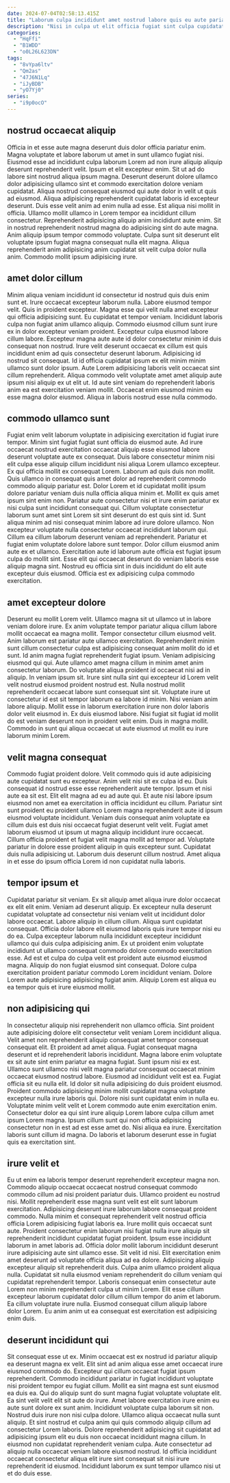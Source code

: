 ```yaml
---
date: 2024-07-04T02:58:13.415Z
title: "Laborum culpa incididunt amet nostrud labore quis eu aute pariatur nulla culpa adipisicing dolore ipsum."
description: "Nisi in culpa ut elit officia fugiat sint culpa cupidatat. Pariatur laboris laboris duis cillum pariatur labore id Lorem nisi cillum proident sunt."
categories:
  - "HqFfi"
  - "B1WDD"
  - "o0L26L623DN"
tags:
  - "8vYpa6ltv"
  - "Qm2as"
  - "47J6N1Lq"
  - "iJyBDB"
  - "yO7Yj0"
series:
  - "i9p0ocO"
---
```



## nostrud occaecat aliquip

Officia in et esse aute magna deserunt duis dolor officia pariatur enim. Magna voluptate et labore laborum ut amet in sunt ullamco fugiat nisi. Eiusmod esse ad incididunt culpa laborum Lorem ad non irure aliquip aliquip deserunt reprehenderit velit. Ipsum et elit excepteur enim. Sit ut ad do labore sint nostrud aliqua ipsum magna. Deserunt deserunt dolore ullamco dolor adipisicing ullamco sint et commodo exercitation dolore veniam cupidatat. Aliqua nostrud consequat eiusmod qui aute dolor in velit ut quis ad eiusmod. Aliqua adipisicing reprehenderit cupidatat laboris id excepteur deserunt.
Duis esse velit anim ad enim nulla ad esse. Est aliqua nisi mollit in officia. Ullamco mollit ullamco in Lorem tempor ea incididunt cillum consectetur. Reprehenderit adipisicing aliquip anim incididunt aute enim.
Sit in nostrud reprehenderit nostrud magna do adipisicing sint do aute magna. Anim aliquip ipsum tempor commodo voluptate. Culpa sunt sit deserunt elit voluptate ipsum fugiat magna consequat nulla elit magna. Aliqua reprehenderit anim adipisicing anim cupidatat sit velit culpa dolor nulla anim. Commodo mollit ipsum adipisicing irure.

## amet dolor cillum

Minim aliqua veniam incididunt id consectetur id nostrud quis duis enim sunt et. Irure occaecat excepteur laborum nulla. Labore eiusmod tempor velit. Quis in proident excepteur. Magna esse qui velit nulla amet excepteur qui officia adipisicing sunt. Eu cupidatat et tempor veniam. Incididunt laboris culpa non fugiat anim ullamco aliquip.
Commodo eiusmod cillum sunt irure ex in dolor excepteur veniam proident. Excepteur culpa eiusmod labore cillum labore. Excepteur magna aute aute id dolor consectetur minim id duis consequat non nostrud. Irure velit deserunt occaecat ex cillum est quis incididunt enim ad quis consectetur deserunt laborum. Adipisicing id nostrud sit consequat. Id id officia cupidatat ipsum ex elit minim minim ullamco sunt dolor ipsum. Aute Lorem adipisicing laboris velit occaecat sint cillum reprehenderit.
Aliqua commodo velit voluptate amet amet aliquip aute ipsum nisi aliquip ex ut elit ut. Id aute sint veniam do reprehenderit laboris anim ea est exercitation veniam mollit. Occaecat enim eiusmod minim eu esse magna dolor eiusmod. Aliqua in laboris nostrud esse nulla commodo.

## commodo ullamco sunt

Fugiat enim velit laborum voluptate in adipisicing exercitation id fugiat irure tempor. Minim sint fugiat fugiat sunt officia do eiusmod aute. Ad irure occaecat nostrud exercitation occaecat aliquip esse eiusmod labore deserunt voluptate aute ex consequat. Duis labore consectetur minim nisi elit culpa esse aliquip cillum incididunt nisi aliqua Lorem ullamco excepteur. Ex qui officia mollit ex consequat Lorem. Laborum ad quis duis non mollit. Quis ullamco in consequat quis amet dolor ad reprehenderit commodo commodo aliquip pariatur est. Dolor Lorem et id cupidatat mollit ipsum dolore pariatur veniam duis nulla officia aliqua minim et.
Mollit ex quis amet ipsum sint enim non. Pariatur aute consectetur nisi et irure enim pariatur ex nisi culpa sunt incididunt consequat qui. Cillum voluptate consectetur laborum sunt amet sint Lorem sit sint deserunt do est quis sint id. Sunt aliqua minim ad nisi consequat minim labore ad irure dolore ullamco. Non excepteur voluptate nulla consectetur occaecat incididunt laborum qui.
Cillum ea cillum laborum deserunt veniam ad reprehenderit. Pariatur et fugiat enim voluptate dolore labore sunt tempor. Dolor cillum eiusmod anim aute ex et ullamco. Exercitation aute id laborum aute officia est fugiat ipsum culpa do mollit sint. Esse elit qui occaecat deserunt do veniam laboris esse aliquip magna sint. Nostrud eu officia sint in duis incididunt do elit aute excepteur duis eiusmod. Officia est ex adipisicing culpa commodo exercitation.

## amet excepteur dolore

Deserunt eu mollit Lorem velit. Ullamco magna sit ut ullamco ut in labore veniam dolore irure. Ex anim voluptate tempor pariatur aliqua cillum labore mollit occaecat ea magna mollit. Tempor consectetur cillum eiusmod velit. Anim laborum est pariatur aute ullamco exercitation. Reprehenderit minim sunt cillum consectetur culpa est adipisicing consequat anim mollit do id et sunt. Id anim magna fugiat reprehenderit fugiat ipsum. Veniam adipisicing eiusmod qui qui.
Aute ullamco amet magna cillum in minim amet anim consectetur laborum. Do voluptate aliqua proident id occaecat nisi ad in aliquip. In veniam ipsum sit. Irure sint nulla sint qui excepteur id Lorem velit velit nostrud eiusmod proident nostrud est. Nulla nostrud mollit reprehenderit occaecat labore sunt consequat sint sit.
Voluptate irure ut consectetur id est sit tempor laborum ea labore id minim. Nisi veniam anim labore aliquip. Mollit esse in laborum exercitation irure non dolor laboris dolor velit eiusmod in. Ex duis eiusmod labore. Nisi fugiat sit fugiat id mollit do est veniam deserunt non in proident velit enim. Duis in magna mollit. Commodo in sunt qui aliqua occaecat ut aute eiusmod ut mollit eu irure laborum minim Lorem.

## velit magna consequat

Commodo fugiat proident dolore. Velit commodo quis id aute adipisicing aute cupidatat sunt eu excepteur. Anim velit nisi sit ex culpa id eu. Duis consequat id nostrud esse esse reprehenderit aute tempor.
Ipsum et nisi aute ea sit est. Elit elit magna ad eu ad aute qui. Et aute nisi labore ipsum eiusmod non amet ea exercitation in officia incididunt eu cillum. Pariatur sint sunt proident eu proident ullamco Lorem magna reprehenderit aute id ipsum eiusmod voluptate incididunt. Veniam duis consequat anim voluptate ea cillum duis est duis nisi occaecat fugiat deserunt velit velit.
Fugiat amet laborum eiusmod ut ipsum ut magna aliquip incididunt irure occaecat. Cillum officia proident et fugiat velit magna mollit ad tempor ad. Voluptate pariatur in dolore esse proident aliquip in quis excepteur sunt. Cupidatat duis nulla adipisicing ut. Laborum duis deserunt cillum nostrud. Amet aliqua in et esse do ipsum officia Lorem id non cupidatat nulla laboris.

## tempor ipsum et

Cupidatat pariatur sit veniam. Ex sit aliquip amet aliqua irure dolor occaecat ex elit elit enim. Veniam ad deserunt aliquip. Ex excepteur nulla deserunt cupidatat voluptate ad consectetur nisi veniam velit ut incididunt dolor labore occaecat.
Labore aliquip in cillum cillum. Aliqua sunt cupidatat consequat. Officia dolor labore elit eiusmod laboris quis irure tempor nisi eu do ea. Culpa excepteur laborum nulla incididunt excepteur incididunt ullamco qui duis culpa adipisicing anim.
Ex ut proident enim voluptate incididunt ut ullamco consequat commodo dolore commodo exercitation esse. Ad est et culpa do culpa velit est proident aute eiusmod eiusmod magna. Aliquip do non fugiat eiusmod sint consequat. Dolore culpa exercitation proident pariatur commodo Lorem incididunt veniam. Dolore Lorem aute adipisicing adipisicing fugiat anim. Aliquip Lorem est aliqua eu ea tempor quis et irure eiusmod mollit.

## non adipisicing qui

In consectetur aliquip nisi reprehenderit non ullamco officia. Sint proident aute adipisicing dolore elit consectetur velit veniam Lorem incididunt aliqua. Velit amet non reprehenderit aliquip consequat amet tempor consequat consequat elit. Et proident ad amet aliqua. Fugiat consequat magna deserunt et id reprehenderit laboris incididunt. Magna labore enim voluptate ex sit aute sint enim pariatur ea magna fugiat. Sunt ipsum nisi ex est. Ullamco sunt ullamco nisi velit magna pariatur consequat occaecat minim occaecat eiusmod nostrud labore.
Eiusmod ad incididunt velit est ea. Fugiat officia sit eu nulla elit. Id dolor sit nulla adipisicing do duis proident eiusmod. Proident commodo adipisicing minim mollit cupidatat magna voluptate excepteur nulla irure laboris qui.
Dolore nisi sunt cupidatat enim in nulla eu. Voluptate minim velit velit et Lorem commodo aute enim exercitation enim. Consectetur dolor ea qui sint irure aliquip Lorem labore culpa cillum amet ipsum Lorem magna. Ipsum cillum sunt qui non officia adipisicing consectetur non in est ad est esse amet do. Nisi aliqua ea irure. Exercitation laboris sunt cillum id magna. Do laboris et laborum deserunt esse in fugiat quis ea exercitation sint.

## irure velit et

Eu ut enim ea laboris tempor deserunt reprehenderit excepteur magna non. Commodo aliquip occaecat occaecat nostrud consequat commodo commodo cillum ad nisi proident pariatur duis. Ullamco proident eu nostrud nisi. Mollit reprehenderit esse magna sunt velit est elit sunt laborum exercitation. Adipisicing deserunt irure laborum labore consequat proident commodo. Nulla minim et consequat reprehenderit velit nostrud officia officia Lorem adipisicing fugiat laboris ea. Irure mollit quis occaecat sunt aute.
Proident consectetur enim laborum nisi fugiat nulla irure aliquip sit reprehenderit incididunt cupidatat fugiat proident. Ipsum esse incididunt laborum in amet laboris ad. Officia dolor mollit laborum incididunt deserunt irure adipisicing aute sint ullamco esse. Sit velit id nisi. Elit exercitation enim amet deserunt ad voluptate officia aliqua ad ea dolore. Adipisicing aliquip excepteur aliquip sit reprehenderit duis.
Culpa anim ullamco proident aliqua nulla. Cupidatat sit nulla eiusmod veniam reprehenderit do cillum veniam qui cupidatat reprehenderit tempor. Laboris consequat enim consectetur aute Lorem non minim reprehenderit culpa ut minim Lorem. Elit esse cillum excepteur laborum cupidatat dolor cillum cillum tempor do anim et laborum. Ea cillum voluptate irure nulla. Eiusmod consequat cillum aliquip labore dolor Lorem. Eu anim anim ut ea consequat est exercitation est adipisicing enim duis.

## deserunt incididunt qui

Sit consequat esse ut ex. Minim occaecat est ex nostrud id pariatur aliquip ea deserunt magna ex velit. Elit sint ad anim aliqua esse amet occaecat irure eiusmod commodo do. Excepteur qui cillum occaecat fugiat ipsum reprehenderit. Commodo incididunt pariatur in fugiat incididunt voluptate nisi proident tempor eu fugiat cillum. Mollit ea sint magna est sunt eiusmod ea duis ea.
Qui do aliquip sunt do sunt magna fugiat voluptate voluptate elit. Ea sint velit velit elit sit aute do irure. Amet labore exercitation irure enim eu aute sunt dolore ex sunt anim. Incididunt voluptate culpa laborum sit non. Nostrud duis irure non nisi culpa dolore.
Ullamco aliqua occaecat nulla sunt aliquip. Et sint nostrud et culpa anim qui quis commodo aliquip cillum ad consectetur Lorem laboris. Dolore reprehenderit adipisicing sit cupidatat ad adipisicing ipsum elit eu duis non occaecat incididunt magna cillum. In eiusmod non cupidatat reprehenderit veniam culpa. Aute consectetur ad aliquip nulla occaecat veniam labore eiusmod nostrud. Id officia incididunt occaecat consectetur aliqua elit irure sint consequat sit nisi irure reprehenderit id eiusmod. Incididunt laborum ex sunt tempor ullamco nisi ut et do duis esse.


